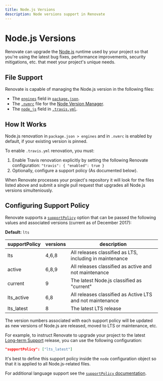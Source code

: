 ```yaml
---
title: Node.js Versions
description: Node versions support in Renovate
---
```


# Node.js Versions

Renovate can upgrade the [Node.js](https://nodejs.org/en/) runtime used by your project so that you're using the latest bug fixes, performance improvements, security mitigations, etc. that meet your project's unique needs.

## File Support

Renovate is capable of managing the Node.js version in the following files:

- The [`engines`](https://docs.npmjs.com/files/package.json#engines) field in [`package.json`](https://docs.npmjs.com/files/package.json).
- The [`.nvmrc`](https://github.com/creationix/nvm#nvmrc) file for the [Node Version Manager](https://github.com/creationix/nvm).
- The [`node_js`](https://docs.travis-ci.com/user/languages/javascript-with-nodejs/#Specifying-Node.js-versions) field in [`.travis.yml`](https://docs.travis-ci.com/user/customizing-the-build/).

## How It Works

Node.js renovation in `package.json > engines` and in `.nvmrc` is enabled by default, if your existing version is pinned.

To enable `.travis.yml` renovation, you must:

1.  Enable Travis renovation explicitly by setting the following Renovate configuration: `"travis": { "enabled": true }`
2.  Optionally, configure a support policy (As documented below).

When Renovate processes your project's repository it will look for the files listed above and submit a single pull request that upgrades all Node.js versions simulteniously.

## Configuring Support Policy

Renovate supports a [`supportPolicy`](/docs/configuration-options/#supportpolicy) option that can be passed the following values and associated versions (current as of December 2017):

**Default:** `lts`

| supportPolicy | versions | description                                               |
| ------------- | -------- | --------------------------------------------------------- |
| lts           | 4,6,8    | All releases classified as LTS, including in maintenance  |
| active        | 6,8,9    | All releases classified as active and not maintenance     |
| current       | 9        | The latest Node.js classified as "current"                |
| lts_active    | 6,8      | All releases classified as Active LTS and not maintenance |
| lts_latest    | 8        | The latest LTS release                                    |

The version numbers associated with each support policy will be updated as new versions of Node.js are released, moved to LTS or maintenance, etc.

For example, to instruct Renovate to upgrade your project to the latest [Long-term Support](https://github.com/nodejs/Release#release-plan) release, you can use the following configuration:

```json
"supportPolicy": ["lts_latest"]
```

It's best to define this support policy inside the `node` configuration object so that it is applied to all Node.js-related files.

For additional language support see the [`supportPolicy` documentation](/docs/configuration-options/#supportpolicy).
